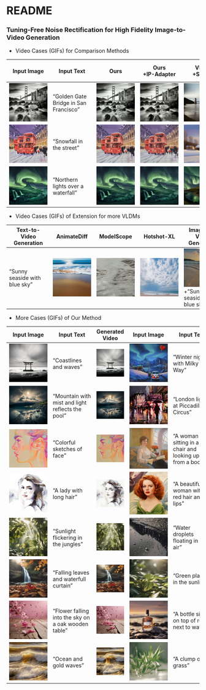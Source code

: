 # README

### Tuning-Free Noise Rectification for High Fidelity Image-to-Video Generation


* Video Cases (GIFs) for Comparison Methods

| <span style="display:inline-block;width:100px">Input Image</span> | <span style="display:inline-block;width:100px">Input Text</span> | <span style="display:inline-block;width:100px"> Ours</span>  | <span style="display:inline-block;width:100px"> Ours<br />+IP-Adapter</span> | <span style="display:inline-block;width:100px"> VLDM<br />+SDEdit</span> | <span style="display:inline-block;width:100px"> VLDM<br />+ConcateImage</span> | <span style="display:inline-block;width:100px"> VLDM<br />+Ctrl.R.O.</span> | <span style="display:inline-block;width:100px"> VLDM<br />+IP-Adapter</span> | <span style="display:inline-block;width:100px"> VideoComposer</span> | <span style="display:inline-block;width:100px"> VideoCrafter1-I2V</span> | <span style="display:inline-block;width:100px"> I2VGen-XL</span> |
| ------------------------------------------------------------ | ------------------------------------------------------------ | ------------------------------------------------------------ | ------------------------------------------------------------ | ------------------------------------------------------------ | ------------------------------------------------------------ | ------------------------------------------------------------ | ------------------------------------------------------------ | ------------------------------------------------------------ | ------------------------------------------------------------ | ------------------------------------------------------------ |
| ![1](assets/videos/comparison_methods/1.png) | “Golden Gate Bridge in San Francisco”                        | ![1-Ours](assets/videos/comparison_methods/1-Ours.gif) | ![1-Ours+IP-Adapter](assets/videos/comparison_methods/1-Ours+IP-Adapter.gif) | ![1-VLDM+SDEdit](assets/videos/comparison_methods/1-VLDM+SDEdit.gif) | ![1-VLDM+ConcateImage](assets/videos/comparison_methods/1-VLDM+ConcateImage.gif) | ![1-VLDM+Ctrl.R.O](assets/videos/comparison_methods/1-VLDM+Ctrl.R.O.gif) | ![1-VLDM+IP-Adapter](assets/videos/comparison_methods/1-VLDM+IP-Adapter.gif) | ![1-VideoComposer](assets/videos/comparison_methods/1-VideoComposer.gif) | ![1-VideoCrafter](assets/videos/comparison_methods/1-VideoCrafter.gif) | ![1-I2VGen-XL](assets/videos/comparison_methods/1-I2VGen-XL.gif) |
| ![2](assets/videos/comparison_methods/2.png) | “Snowfall in the street”                                     | ![2-Ours](assets/videos/comparison_methods/2-Ours.gif) | ![2-Ours+IP-Adapter](assets/videos/comparison_methods/2-Ours+IP-Adapter.gif) | ![2-VLDM+SDEdit](assets/videos/comparison_methods/2-VLDM+SDEdit.gif) | ![2-VLDM+ConcateImage](assets/videos/comparison_methods/2-VLDM+ConcateImage.gif) | ![2-VLDM+Ctrl.R.O](assets/videos/comparison_methods/2-VLDM+Ctrl.R.O.gif) | ![2-VLDM+IP-Adapter](assets/videos/comparison_methods/2-VLDM+IP-Adapter.gif) | ![2-VideoComposer](assets/videos/comparison_methods/2-VideoComposer.gif) | ![2-VideoCrafter](assets/videos/comparison_methods/2-VideoCrafter.gif) | ![2-I2VGen-XL](assets/videos/comparison_methods/2-I2VGen-XL.gif) |
| ![3](assets/videos/comparison_methods/3.png) | “Northern lights over a waterfall”                           | ![3-Ours](assets/videos/comparison_methods/3-Ours.gif) | ![3-Ours+IP-Adapter](assets/videos/comparison_methods/3-Ours+IP-Adapter.gif) | ![3-VLDM+SDEdit](assets/videos/comparison_methods/3-VLDM+SDEdit.gif) | ![3-VLDM+ConcateImage](assets/videos/comparison_methods/3-VLDM+ConcateImage.gif) | ![3-VLDM+Ctrl.R.O](assets/videos/comparison_methods/3-VLDM+Ctrl.R.O.gif) | ![3-VLDM+IP-Adapter](assets/videos/comparison_methods/3-VLDM+IP-Adapter.gif) | ![3-VideoComposer](assets/videos/comparison_methods/3-VideoComposer.gif) | ![3-VideoCrafter](assets/videos/comparison_methods/3-VideoCrafter.gif) | ![3-I2VGen-XL](assets/videos/comparison_methods/3-I2VGen-XL.gif) |

* Video Cases (GIFs) of Extension for more VLDMs

|<span style="display:inline-block;width:100px"> **Text-to-Video Generation** </span> |<span style="display:inline-block;width:100px"> AnimateDiff </span>                                                 |<span style="display:inline-block;width:100px"> ModelScope</span>                                                   |<span style="display:inline-block;width:100px"> Hotshot-XL </span>                                                  |<span style="display:inline-block;width:100px"> **Image-to-Video Generation**</span>                                |<span style="display:inline-block;width:100px"> AnimateDiff<br />+Ours</span>                                       |<span style="display:inline-block;width:100px"> ModelScope<br />+Ours</span>                                        |<span style="display:inline-block;width:100px"> Hotshot-XL<br />+Ours</span>                                        |
| ----------------------------- | ------------------------------------------------------------ | ------------------------------------------------------------ | ------------------------------------------------------------ | ------------------------------------------------------------ | ------------------------------------------------------------ | ------------------------------------------------------------ | ------------------------------------------------------------ |
| “Sunny seaside with blue sky” | ![1-animatediff_T2V](assets/videos/extension_in_T2V_to_I2V/1-animatediff_T2V.gif) | ![1-modelscope_T2V](assets/videos/extension_in_T2V_to_I2V/1-modelscope_T2V.gif) | ![1-hotshot_T2V](assets/videos/extension_in_T2V_to_I2V/1-hotshot_T2V.gif) | ![1](assets/videos/extension_in_T2V_to_I2V/1.png)+“Sunny seaside with blue sky” | ![1-animatediff+Ours_I2V](assets/videos/extension_in_T2V_to_I2V/1-animatediff+Ours_I2V.gif) | ![1-modelscope+Ours_I2V](assets/videos/extension_in_T2V_to_I2V/1-modelscope+Ours_I2V.gif) | ![1-hotshot+Ours_I2V](assets/videos/extension_in_T2V_to_I2V/1-hotshot+Ours_I2V.gif) |

* More Cases (GIFs) of Our Method

|<span style="display:inline-block;width:100px"> Input Image</span>                                                  |<span style="display:inline-block;width:100px"> Input Text</span>                                          | Generated Video</span>                                              |<span style="display:inline-block;width:100px"> Input Image</span>                                         |<span style="display:inline-block;width:100px"> Input Text</span>                                              |<span style="display:inline-block;width:100px"> Generated Video</span>                                              |<span style="display:inline-block;width:100px"> Input Image</span>                                         |<span style="display:inline-block;width:100px"> Input Text</span>                                                   |<span style="display:inline-block;width:100px"> Generated Video</span>                                              |
| ------------------------------------------------------------ | --------------------------------------------------- | ------------------------------------------------------------ | ------------------------------------------------------------ | ------------------------------------------------------- | ------------------------------------------------------------ | ------------------------------------------------------------ | ------------------------------------------------------------ | ------------------------------------------------------------ |
| ![1-1](assets/videos/more_cases_of_our_methods/1-1.png) | “Coastlines and waves”                              | ![1-1](assets/videos/more_cases_of_our_methods/1-1.gif) | ![1-2](assets/videos/more_cases_of_our_methods/1-2.png) | “Winter night with Milky Way”                           | ![1-2](assets/videos/more_cases_of_our_methods/1-2.gif) | ![1-3](assets/videos/more_cases_of_our_methods/1-3.png) | “A painting of falls ”                                       | ![1-3](assets/videos/more_cases_of_our_methods/1-3.gif) |
| ![1-4](assets/videos/more_cases_of_our_methods/1-4.png) | “Mountain with mist and light reflects the pool”    | ![1-4](assets/videos/more_cases_of_our_methods/1-4.gif) | ![1-5](assets/videos/more_cases_of_our_methods/1-5.png) | “London lights at Piccadilly Circus”                    | ![1-5](assets/videos/more_cases_of_our_methods/1-5.gif) | ![1-6](assets/videos/more_cases_of_our_methods/1-6.png) | “Winter in New York City”                                    | ![1-6](assets/videos/more_cases_of_our_methods/1-6.gif) |
| ![2-1](assets/videos/more_cases_of_our_methods/2-1.png) | “Colorful sketches of face”                         | ![2-1](assets/videos/more_cases_of_our_methods/2-1.gif) | ![2-2](assets/videos/more_cases_of_our_methods/2-2.png) | “A woman sitting in a chair and looking up from a book” | ![2-2](assets/videos/more_cases_of_our_methods/2-2.gif) | ![2-3](assets/videos/more_cases_of_our_methods/2-3.png) | “A kind and gentle elder”                                    | ![2-3](assets/videos/more_cases_of_our_methods/2-3.gif) |
| ![2-4](assets/videos/more_cases_of_our_methods/2-4.png) | “A lady with long hair”                             | ![2-4](assets/videos/more_cases_of_our_methods/2-4.gif) | ![2-5](assets/videos/more_cases_of_our_methods/2-5.png) | “A beautiful woman with red hair and lips”              | ![2-5](assets/videos/more_cases_of_our_methods/2-5.gif) | ![2-6](assets/videos/more_cases_of_our_methods/2-6.png) | “A painting of cute dog                                      | ![2-6](assets/videos/more_cases_of_our_methods/2-6.gif) |
| ![3-1](assets/videos/more_cases_of_our_methods/3-1.png) | “Sunlight flickering in the jungles”                | ![3-1](assets/videos/more_cases_of_our_methods/3-1.gif) | ![3-2](assets/videos/more_cases_of_our_methods/3-2.png) | “Water droplets floating in the air”                    | ![3-2](assets/videos/more_cases_of_our_methods/3-2.gif) | ![3-3](assets/videos/more_cases_of_our_methods/3-3.png) | “Snowflakes falling and landing on the evergreen trees”      | ![3-3](assets/videos/more_cases_of_our_methods/3-3.gif) |
| ![3-4](assets/videos/more_cases_of_our_methods/3-4.png) | “Falling leaves and waterfull curtain”              | ![3-4](assets/videos/more_cases_of_our_methods/3-4.gif) | ![3-5](assets/videos/more_cases_of_our_methods/3-5.png) | “Green plants in the sunlight”                          | ![3-5](assets/videos/more_cases_of_our_methods/3-5.gif) | ![3-6](assets/videos/more_cases_of_our_methods/3-6.png) | “A branch with white flowers”                                | ![3-6](assets/videos/more_cases_of_our_methods/3-6.gif) |
| ![4-1](assets/videos/more_cases_of_our_methods/4-1.png) | “Flower falling into the sky on a oak wooden table” | ![4-1](assets/videos/more_cases_of_our_methods/4-1.gif) | ![4-2](assets/videos/more_cases_of_our_methods/4-2.png) | “A bottle sitting on top of rocks next to water”        | ![4-2](assets/videos/more_cases_of_our_methods/4-2.gif) | ![4-3](assets/videos/more_cases_of_our_methods/4-3.png) | “Red berries hanging in the branch with snow”                | ![4-3](assets/videos/more_cases_of_our_methods/4-3.gif) |
| ![4-4](assets/videos/more_cases_of_our_methods/4-4.png) | “Ocean and gold waves”                              | ![4-4](assets/videos/more_cases_of_our_methods/4-4.gif) | ![4-5](assets/videos/more_cases_of_our_methods/4-5.png) | “A clump of grass”                                      | ![4-5](assets/videos/more_cases_of_our_methods/4-5.gif) | ![4-6](assets/videos/more_cases_of_our_methods/4-6.png) | “A multi-colored bouquet of balloons set against a cloudy sky” | ![4-6](assets/videos/more_cases_of_our_methods/4-6.gif) |

